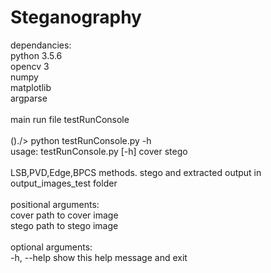 # Steganography


dependancies:<br />
  python 3.5.6<br />
  opencv 3<br />
  numpy <br />
  matplotlib<br />
  argparse<br />
<br />
main run file testRunConsole<br />
<br />
()./> python testRunConsole.py -h<br />
usage: testRunConsole.py [-h] cover stego<br />
<br />
LSB,PVD,Edge,BPCS methods. stego and extracted output in output_images_test
folder<br />
<br />
positional arguments:<br />
  cover       path to cover image<br />
  stego       path to stego image<br />
<br />
optional arguments:<br />
  -h, --help  show this help message and exit<br />
  
  
  
  
  
  
  
  
  
